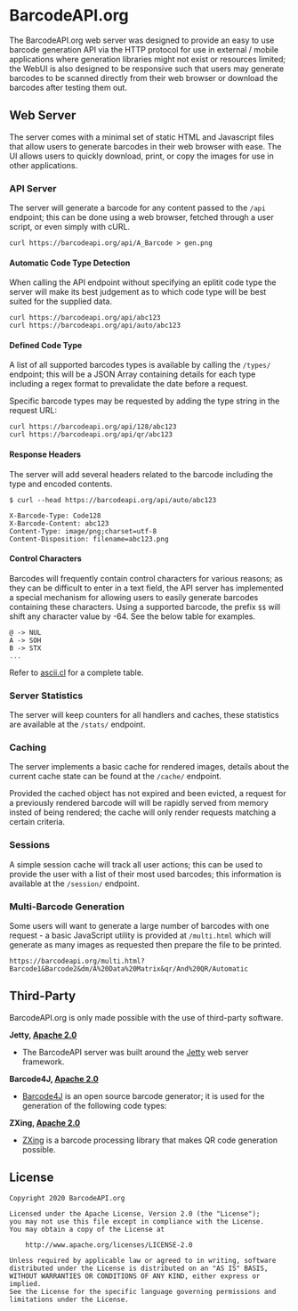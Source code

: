 # BarcodeAPI.org

The BarcodeAPI.org web server was designed to provide an easy to use barcode generation API via the HTTP protocol for use in external / mobile applications where generation libraries might not exist or resources limited; the WebUI is also designed to be responsive such that users may generate barcodes to be scanned directly from their web browser or download the barcodes after testing them out.

## Web Server

The server comes with a minimal set of static HTML and Javascript files that allow users to generate barcodes in their web browser with ease. The UI allows users to quickly download, print, or copy the images for use in other applications.

### API Server

The server will generate a barcode for any content passed to the `/api` endpoint; this can be done using a web browser, fetched through a user script, or even simply with cURL.

```
curl https://barcodeapi.org/api/A_Barcode > gen.png
```

#### Automatic Code Type Detection

When calling the API endpoint without specifying an eplitit code type the server will make its best judgement as to which code type will be best suited for the supplied data.

```
curl https://barcodeapi.org/api/abc123
curl https://barcodeapi.org/api/auto/abc123
```

#### Defined Code Type

A list of all supported barcodes types is available by calling the `/types/` endpoint; this will be a JSON Array containing details for each type including a regex format to prevalidate the date before a request.

Specific barcode types may be requested by adding the type string in the request URL:

```
curl https://barcodeapi.org/api/128/abc123
curl https://barcodeapi.org/api/qr/abc123
```

#### Response Headers

The server will add several headers related to the barcode including the type and encoded contents.

```
$ curl --head https://barcodeapi.org/api/auto/abc123

X-Barcode-Type: Code128
X-Barcode-Content: abc123
Content-Type: image/png;charset=utf-8
Content-Disposition: filename=abc123.png
```

#### Control Characters

Barcodes will frequently contain control characters for various reasons; as they can be difficult to enter in a text field, the API server has implemented a special mechanism for allowing users to easily generate barcodes containing these characters. Using a supported barcode, the prefix `$$` will shift any character value by -64. See the below table for examples.

```
@ -> NUL
A -> SOH
B -> STX
...
```

Refer to [ascii.cl](https://ascii.cl/) for a complete table.

### Server Statistics

The server will keep counters for all handlers and caches, these statistics are available at the `/stats/` endpoint.

### Caching

The server implements a basic cache for rendered images, details about the current cache state can be found at the `/cache/` endpoint.

Provided the cached object has not expired and been evicted, a request for a previously rendered barcode will will be rapidly served from memory insted of being rendered; the cache will only render requests matching a certain criteria.

### Sessions

A simple session cache will track all user actions; this can be used to provide the user with a list of their most used barcodes; this information is available at the `/session/` endpoint.

### Multi-Barcode Generation

Some users will want to generate a large number of barcodes with one request - a basic JavaScript utility is provided at `/multi.html` which will generate as many images as requested then prepare the file to be printed.

```
https://barcodeapi.org/multi.html?Barcode1&Barcode2&dm/A%20Data%20Matrix&qr/And%20QR/Automatic
```

## Third-Party

BarcodeAPI.org is only made possible with the use of third-party software.

**Jetty, [Apache 2.0](https://www.eclipse.org/jetty/licenses.html)**

* The BarcodeAPI server was built around the [Jetty](https://www.eclipse.org/jetty/) web server framework.

**Barcode4J, [Apache 2.0](http://barcode4j.sourceforge.net/#Introduction)**

* [Barcode4J](http://barcode4j.sourceforge.net/) is an open source barcode generator; it is used for the generation of the following code types:

**ZXing, [Apache 2.0](https://github.com/zxing/zxing/blob/master/LICENSE)**

* [ZXing](https://github.com/zxing/zxing/) is a barcode processing library that makes QR code generation possible.

## License

```text
Copyright 2020 BarcodeAPI.org

Licensed under the Apache License, Version 2.0 (the "License");
you may not use this file except in compliance with the License.
You may obtain a copy of the License at

    http://www.apache.org/licenses/LICENSE-2.0

Unless required by applicable law or agreed to in writing, software
distributed under the License is distributed on an "AS IS" BASIS,
WITHOUT WARRANTIES OR CONDITIONS OF ANY KIND, either express or implied.
See the License for the specific language governing permissions and
limitations under the License.
```

